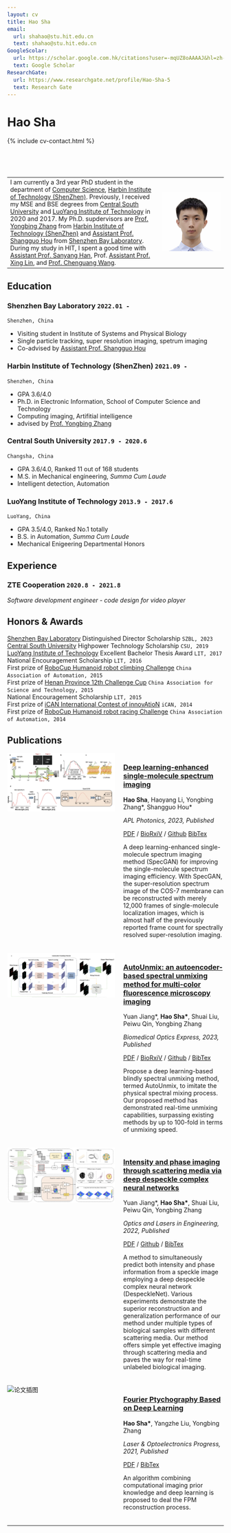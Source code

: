 ```yaml
---
layout: cv
title: Hao Sha
email:
  url: shahao@stu.hit.edu.cn
  text: shahao@stu.hit.edu.cn
GoogleScolar:
  url: https://scholar.google.com.hk/citations?user=-mqUZ8oAAAAJ&hl=zh-CN
  text: Google Scholar 
ResearchGate:
  url: https://www.researchgate.net/profile/Hao-Sha-5
  text: Research Gate 
---
```


# Hao **Sha**

<!--
include contact information from the front matter
Supported arguments:
    - homepage: url, text
    - phone
    - email
-->

{% include cv-contact.html %}

&nbsp;

&nbsp;

<table>
  <tr>
    <td style="width: 70%; vertical-align: middle;">
      I am currently a 3rd year PhD student in the department of <a href="http://cs.hitsz.edu.cn/">Computer Science</a>, <a href="http://en.hitsz.edu.cn/">Harbin Institute of Technology (ShenZhen)</a>. Previously, I received my MSE and BSE degrees from <a href="https://en.csu.edu.cn/">Central South University</a> and <a href="https://www.lit.edu.cn/">LuoYang Institute of Technology</a> in 2020 and 2017. My Ph.D. supdervisors are <a href="https://faculty.hitsz.edu.cn/zhangyongbing">Prof. Yongbing Zhang</a> from <a href="http://en.hitsz.edu.cn/">Harbin Institute of Technology (ShenZhen)</a> and <a href="http://houlab.szbl.ac.cn/"> Assistant Prof. Shangguo Hou</a> from <a href="https://www.szbl.ac.cn/en/"> Shenzhen Bay Laboratory</a>. During my study in HIT, I spent a good time with <a href="https://www.sigs.tsinghua.edu.cn/hsy_en/main.htm">Assistant Prof. Sanyang Han</a>, Prof. <a href="http://web.ee.tsinghua.edu.cn/linxing/en/index.htm">Assistant Prof. Xing Lin</a>, and <a href="https://ee.jlu.edu.cn/en/info/1028/1106.htm"> Prof. Chenguang Wang</a>.</td>
    <td style="width: 30%; vertical-align: middle;">
      <img src="./assets/photo.jpg" alt="图片描述" style="max-width: 200px; width: 100%;"/></td>
  </tr>
</table>

## Education

### **Shenzhen Bay Laboratory** `2022.01 -`

```
Shenzhen, China
```

- Visiting student in Institute of Systems and Physical Biology
- Single particle tracking, super resolution imaging, spetrum imaging
- Co-advised by [Assistant Prof. Shangguo Hou](https://www.szbl.ac.cn/en/scientificresearch/researchteam/2044.html) 


### **Harbin Institute of Technology (ShenZhen)** `2021.09 - `

```
Shenzhen, China
```

- GPA 3.6/4.0
- Ph.D. in Electronic Information, School of Computer Science and Technology
- Computing imaging, Artifitial intelligence
- advised by [Prof. Yongbing Zhang](https://scholar.google.com/citations?user=0KlvTEYAAAAJ&hl=en)

### **Central South University** `2017.9 - 2020.6`

```
Changsha, China
```

- GPA 3.6/4.0, Ranked 11 out of 168 students
- M.S. in Mechanical engineering, _Summa Cum Laude_
- Intelligent detection, Automation

### **LuoYang Institute of Technology** `2013.9 - 2017.6`

```
LuoYang, China
```

- GPA 3.5/4.0, Ranked No.1 totally
- B.S. in Automation, _Summa Cum Laude_
- Mechanical Enigeering Departmental Honors


## Experience
### **ZTE Cooperation** `2020.8 - 2021.8`

_Software development engineer - code design for video player_<br>

## Honors & Awards

[Shenzhen Bay Laboratory](https://www.szbl.ac.cn/) Distinguished Director Scholarship `SZBL, 2023` <br>
[Central South University](https://en.csu.edu.cn/) Highpower Technology Scholarship `CSU, 2019` <br>
[LuoYang Institute of Technology](https://www.lit.edu.cn/) Excellent Bachelor Thesis Award `LIT, 2017` <br>
National Encouragement Scholarship `LIT, 2016` <br>
First prize of [RoboCup Humanoid robot climbing Challenge](http://crc.drct-caa.org.cn/index.php/race?catid=2) `China Association of Automation, 2015` <br>
First prize of [Henan Province 12th Challenge Cup](https://www.tiaozhanbei.net/) `China Association for Science and Technology, 2015` <br>
National Encouragement Scholarship `LIT, 2015` <br>
First prize of [iCAN International Contest of innovAtioN](http://www.g-ican.com/home/index) `iCAN, 2014` <br>
First prize of [RoboCup Humanoid robot racing Challenge](http://crc.drct-caa.org.cn/index.php/race?catid=2) `China Association of Automation, 2014` <br>



## Publications


<div style="display: flex; flex-wrap: wrap; align-items: flex-start; gap: 20px; margin-bottom: 20px;">
  <div style="flex: 1; min-width: 250px;">
    <img src="./assets/APL-2023/fig.png" alt="论文插图" style="width: 100%; height: auto;">
  </div>
  <div style="flex: 2;">
    <h3><strong><a href="./assets/APL-2023/096102_1_5.0156793.pdf">Deep learning-enhanced single-molecule spectrum imaging</a></strong></h3>
    <p><strong>Hao Sha</strong>, Haoyang Li, Yongbing Zhang*, Shangguo Hou*</p>
    <p><em>APL Photonics, 2023, Published</em></p>
    <p>
      <a href="./assets/APL-2023/096102_1_5.0156793.pdf">PDF</a> /
      <a href="https://www.biorxiv.org/content/10.1101/2023.05.08.539787v1.abstract">BioRxiV</a> /
      <a href="https://github.com/hitsh95/SpecGAN">Github</a> 
      <a href="./bibtex/photonics2023.txt">BibTex</a> 
    </p>
    <p>A deep learning-enhanced single-molecule spectrum imaging method (SpecGAN) for improving the single-molecule spectrum imaging efficiency. With SpecGAN, the super-resolution spectrum image of the COS-7 membrane can be reconstructed with merely 12,000 frames of single-molecule localization images, which is almost half of the previously reported frame count for spectrally resolved super-resolution imaging.</p>
  </div>
</div>




<div style="display: flex; flex-wrap: wrap; align-items: flex-start; gap: 20px; margin-bottom: 20px;">
  <div style="flex: 1; min-width: 250px;">
    <img src="./assets/BOE-2023/fig.png" alt="论文插图" style="width: 100%; height: auto;">
  </div>
  <div style="flex: 2;">
    <h3><strong><a href="./assets/BOE-2023/boe-14-9-4814.pdf">AutoUnmix: an autoencoder-based spectral unmixing method for multi-color fluorescence microscopy imaging</a></strong></h3>
    <p>Yuan Jiang*, <strong>Hao Sha*</strong>, Shuai Liu, Peiwu Qin, Yongbing Zhang</p>
    <p><em>Biomedical Optics Express, 2023, Published</em></p>
    <p>
      <a href="./assets/BOE-2023/boe-14-9-4814.pdf">PDF</a> /
      <a href="https://www.biorxiv.org/content/10.1101/2023.05.30.542836v1">BioRxiV</a> /
      <a href="https://github.com/AlphaYuan/AutoUnmix">Github</a> / 
      <a href="./bibtex/BOE2023Jiang.txt">BibTex</a> 
    </p>
    <p>Propose a deep learning-based blindly spectral unmixing method, termed AutoUnmix, to imitate the physical spectral mixing process. Our proposed method has demonstrated real-time unmixing capabilities, surpassing existing methods by up to 100-fold in terms of unmixing speed.</p>
  </div>
</div>



<div style="display: flex; flex-wrap: wrap; align-items: flex-start; gap: 20px; margin-bottom: 20px;">
  <div style="flex: 1; min-width: 250px;">
    <img src="./assets/despeckle-2022/fig.png" alt="论文插图" style="width: 100%; height: auto;">
  </div>
  <div style="flex: 2;">
    <h3><strong><a href="./assets/despeckle-2022/1-s2.0-S0143816622002494-main.pdf">Intensity and phase imaging through scattering media via deep despeckle complex neural networks</a></strong></h3>
    <p>Yuan Jiang*, <strong>Hao Sha*</strong>, Shuai Liu, Peiwu Qin, Yongbing Zhang</p>
    <p><em>Optics and Lasers in Engineering, 2022, Published</em></p>
    <p>
      <a href="./assets/despeckle-2022/1-s2.0-S0143816622002494-main.pdf">PDF</a> /
      <a href="https://github.com/hitsh95/DespeckleNet">Github</a> /
      <a href="./bibtex/LIU2022107196.txt">BibTex</a> 
    </p>
    <p>A method to simultaneously predict both intensity and phase information from a speckle image employing a deep despeckle complex neural network (DespeckleNet). Various experiments demonstrate the superior reconstruction and generalization performance of our method under multiple types of biological samples with different scattering media. Our method offers simple yet effective imaging through scattering media and paves the way for real-time unlabeled biological imaging.</p>
  </div>
</div>



<div style="display: flex; flex-wrap: wrap; align-items: flex-start; gap: 20px; margin-bottom: 20px;">
  <div style="flex: 1; min-width: 250px;">
    <img src=" " alt="论文插图" style="width: 100%; height: auto;">
  </div>
  <div style="flex: 2;">
    <h3><strong><a href="./assets/FPM-2021/1811020.pdf">Fourier Ptychography Based on Deep Learning</a></strong></h3>
    <p><strong>Hao Sha*</strong>, Yangzhe Liu, Yongbing Zhang</p>
    <p><em>Laser & Optoelectronics Progress, 2021, Published</em></p>
    <p>
      <a href="./assets/FPM-2021/1811020.pdf">PDF</a> /
      <a href="./bibtex/LOP2021Sha.txt">BibTex</a> 
    </p>
    <p>An algorithm combining computational imaging prior knowledge and deep learning is proposed to deal the FPM reconstruction process.</p>
  </div>
</div>


---

